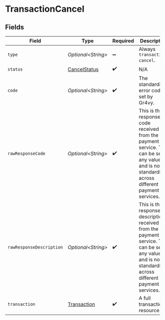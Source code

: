 # TransactionCancel


## Fields

| Field                                                                                                                                                       | Type                                                                                                                                                        | Required                                                                                                                                                    | Description                                                                                                                                                 | Example                                                                                                                                                     |
| ----------------------------------------------------------------------------------------------------------------------------------------------------------- | ----------------------------------------------------------------------------------------------------------------------------------------------------------- | ----------------------------------------------------------------------------------------------------------------------------------------------------------- | ----------------------------------------------------------------------------------------------------------------------------------------------------------- | ----------------------------------------------------------------------------------------------------------------------------------------------------------- |
| `type`                                                                                                                                                      | *Optional\<String>*                                                                                                                                         | :heavy_minus_sign:                                                                                                                                          | Always `transaction-cancel`.                                                                                                                                | transaction-cancel                                                                                                                                          |
| `status`                                                                                                                                                    | [CancelStatus](../../models/components/CancelStatus.md)                                                                                                     | :heavy_check_mark:                                                                                                                                          | N/A                                                                                                                                                         |                                                                                                                                                             |
| `code`                                                                                                                                                      | *Optional\<String>*                                                                                                                                         | :heavy_check_mark:                                                                                                                                          | The standardized error code set by Gr4vy.                                                                                                                   | service_error                                                                                                                                               |
| `rawResponseCode`                                                                                                                                           | *Optional\<String>*                                                                                                                                         | :heavy_check_mark:                                                                                                                                          | This is the response code received from the payment service. This can be set to any value and is not standardized across different payment services.        | E104                                                                                                                                                        |
| `rawResponseDescription`                                                                                                                                    | *Optional\<String>*                                                                                                                                         | :heavy_check_mark:                                                                                                                                          | This is the response description received from the payment service. This can be set to any value and is not standardized across different payment services. | Internal error                                                                                                                                              |
| `transaction`                                                                                                                                               | [Transaction](../../models/components/Transaction.md)                                                                                                       | :heavy_check_mark:                                                                                                                                          | A full transaction resource.                                                                                                                                |                                                                                                                                                             |